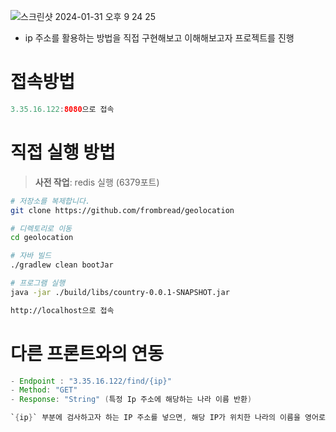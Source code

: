 ![스크린샷 2024-01-31 오후 9 24 25](https://github.com/frombread/geolocation/assets/120001069/f2f69e18-fe7d-43f3-b19d-94372d50b82c)

- ip 주소를 활용하는 방법을 직접 구현해보고 이해해보고자 프로젝트를 진행

# 접속방법

```java
3.35.16.122:8080으로 접속
```

# **직접 실행 방법**

> **사전 작업**: redis 실행 (6379포트)

```bash
# 저장소를 복제합니다.
git clone https://github.com/frombread/geolocation
```

```bash
# 디렉토리로 이동
cd geolocation

# 자바 빌드
./gradlew clean bootJar

# 프로그램 실행
java -jar ./build/libs/country-0.0.1-SNAPSHOT.jar
```

```bash
http://localhost으로 접속
```

# 다른 프론트와의 연동

```java
- Endpoint : "3.35.16.122/find/{ip}"
- Method: "GET"
- Response: "String" (특정 Ip 주소에 해당하는 나라 이름 반환)

`{ip}` 부분에 검사하고자 하는 IP 주소를 넣으면, 해당 IP가 위치한 나라의 이름을 영어로 받을 수 있습니다.
```
